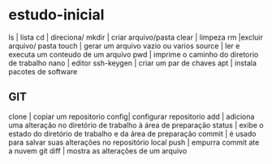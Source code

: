 # estudo-inicial


ls | lista
cd | direciona/
mkdir | criar arquivo/pasta
clear | limpeza
rm |excluir arquivo/ pasta
touch | gerar um arquivo vazio ou varios
source | ler e executa um conteudo de um arquivo
pwd | imprime o caminho do diretorio de trabalho
nano | editor
ssh-keygen | criar um par de chaves
apt | instala pacotes de software

## GIT 
clone | copiar um repositorio
config| configurar repositorio 
add | adiciona uma alteração no diretório de trabalho à área de preparação
status |  exibe o estado do diretório de trabalho e da área de preparação 
commit |  é usado para salvar suas alterações no repositório local
push | empurra commit ate a nuvem
git diff | mostra as alterações de um arquivo
